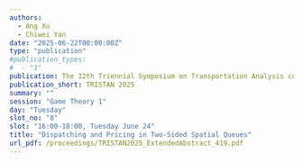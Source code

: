 ```yaml
---
authors:
  - Ang Xu
  - Chiwei Yan
date: "2025-06-22T00:00:00Z"
type: "publication"
#publication_types:
#  - "1"
publication: The 12th Triennial Symposium on Transportation Analysis conference
publication_short: TRISTAN 2025
summary: ""
session: "Game Theory 1"
day: "Tuesday"
slot_no: "8"
slot: "16:00-18:00, Tuesday June 24"
title: "Dispatching and Pricing in Two-Sided Spatial Queues"
url_pdf: /proceedings/TRISTAN2025_ExtendedAbstract_419.pdf
---
```

